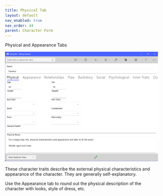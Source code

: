 ```yaml
---
title: Physical Tab
layout: default
nav_enabled: true
nav_order: 44
parent: Character Form
---
```


Physical and Appearance Tabs

![](CharPhysTab.png)

These character traits describe the external physical characteristics and appearance of the character.  They are generally self-explanatory.

Use the Appearance tab to round out the physical description of the character with looks, style of dress, etc.



